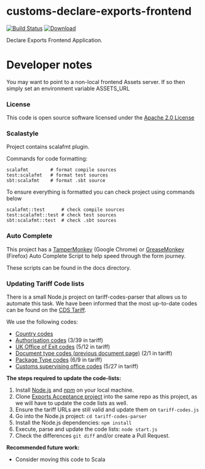 # customs-declare-exports-frontend

[![Build Status](https://travis-ci.org/hmrc/customs-declare-exports-frontend.svg)](https://travis-ci.org/hmrc/customs-declare-exports-frontend) [ ![Download](https://api.bintray.com/packages/hmrc/releases/customs-declare-exports-frontend/images/download.svg) ](https://bintray.com/hmrc/releases/customs-declare-exports-frontend/_latestVersion)

Declare Exports Frontend Application.


# Developer notes
You may want to point to a non-local frontend Assets server.  If so then simply set an environment variable
ASSETS_URL

### License

This code is open source software licensed under the [Apache 2.0 License]("http://www.apache.org/licenses/LICENSE-2.0.html")

### Scalastyle

Project contains scalafmt plugin.

Commands for code formatting:

```
scalafmt        # format compile sources
test:scalafmt   # format test sources
sbt:scalafmt    # format .sbt source
```

To ensure everything is formatted you can check project using commands below

```
scalafmt::test      # check compile sources
test:scalafmt::test # check test sources
sbt:scalafmt::test  # check .sbt sources
```

### Auto Complete

This project has a 
[TamperMonkey](https://chrome.google.com/webstore/detail/tampermonkey/dhdgffkkebhmkfjojejmpbldmpobfkfo?hl=en) (Google Chrome)
or 
[GreaseMonkey](https://addons.mozilla.org/en-GB/firefox/addon/greasemonkey/) (Firefox)
Auto Complete Script to help speed through the form journey.

These scripts can be found in the docs directory.

### Updating Tariff Code lists

There is a small Node.js project on tariff-codes-parser that allows us to automate this task.
We have been informed that the most up-to-date codes can be found on the [CDS Tariff](https://www.gov.uk/government/collections/uk-trade-tariff-volume-3-for-cds--2).

We use the following codes:
 * [Country codes](https://www.gov.uk/government/publications/country-codes-for-the-customs-declaration-service)
 * [Authorisation codes](https://www.gov.uk/government/publications/authorisation-type-codes-for-data-element-339-of-the-customs-declaration-service) (3/39 in tariff)
 * [UK Office of Exit codes](https://www.gov.uk/government/publications/uk-customs-office-codes-for-data-element-512-of-the-customs-declaration-service) (5/12 in tariff)
 * [Document type codes (previous document page)](https://www.gov.uk/government/publications/previous-document-codes-for-data-element-21-of-the-customs-declaration-service) (2/1 in tariff)
 * [Package Type codes](https://www.gov.uk/government/publications/package-type-codes-for-data-element-69-of-the-customs-declaration-service) (6/9 in tariff)
 * [Customs supervising office codes](https://www.gov.uk/government/publications/supervising-office-codes-for-data-element-527-of-the-customs-declaration-service) (5/27 in tariff)

**The steps required to update the code-lists:** 
 1. Install [Node.js](https://nodejs.dev/learn/how-to-install-nodejs) and [npm](https://www.npmjs.com/get-npm) on your local machine.
 2. Clone [Exports Acceptance project](https://github.com/hmrc/cds-exports-acceptance) into the same repo as this project, as we will have to update the code lists as well. 
 3. Ensure the tariff URLs are still valid and update them on `tariff-codes.js`
 4. Go into the Node.js project: `cd tariff-codes-parser`    
 5. Install the Node.js dependencies:  `npm install`
 6. Execute, parse and update the code lists: `node start.js`
 7. Check the differences `git diff` and/or create a Pull Request.
 
 **Recommended future work:** 
  * Consider moving this code to Scala
